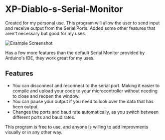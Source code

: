 # XP-Diablo-s-Serial-Monitor
Created for my personal use. This program will allow the user to send input and receive output from the Serial Ports. Added some other features that aren't necessary but good for my uses.

![Example Screenshot](https://i.imgur.com/zepPwTJ.jpeg)

Has a few more features than the default Serial Monitor provided by Arduino's IDE, they work great for my uses.

## Features
- You can disconnect and reconnect to the serial port. Making it easier to compile and upload your code to your microcontroller without needing to close and reopen the window.
- You can pause your output if you need to look over the data that has been output.
- Changes the ports and baud rate automatically, as you switch between different ports and baud rates.

This program is free to use, and anyone is willing to add improvments visually or in any other way.
